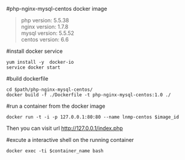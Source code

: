 #php-nginx-mysql-centos docker image
>php    version: 5.5.38<br>
>nginx  version: 1.7.8<br>
>mysql  version: 5.5.52<br>
>centos version: 6.6<br>

#install docker service
```
yum install -y  docker-io
service docker start
```

#build dockerfile
```
cd $path/php-nginx-mysql-centos/
docker build -f ./Dockerfile -t php-nginx-mysql-centos:1.0 ./
```

#run a container from the docker image
```
docker run -t -i -p 127.0.0.1:80:80 --name lnmp-centos $image_id
```
Then you can visit url http://127.0.0.1/index.php

#excute a interactive shell on the running container
```
docker exec -ti $container_name bash
```
